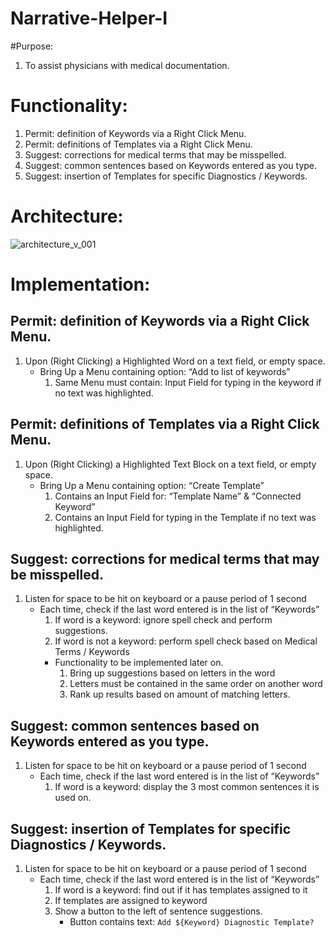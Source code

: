 # Narrative-Helper-I

#Purpose:
1. To assist physicians with medical documentation.

# Functionality:
1. Permit: definition of Keywords via a Right Click Menu.
2. Permit: definitions of Templates via a Right Click Menu.
3. Suggest: corrections for medical terms that may be misspelled.
4. Suggest: common sentences based on Keywords entered as you type.
5. Suggest: insertion of  Templates for specific Diagnostics / Keywords.

# Architecture:
![architecture_v_001](https://user-images.githubusercontent.com/20391435/33628636-657ba17c-d9cf-11e7-881c-9b6e3d13e25b.JPG)

# Implementation:
## Permit: definition of Keywords via a Right Click Menu.
1. Upon (Right Clicking) a Highlighted Word on a text field, or empty space.
    * Bring Up a Menu containing option: “Add to list of keywords”
        1. Same Menu must contain: Input Field for typing in the keyword if no text was highlighted.

## Permit: definitions of Templates via a Right Click Menu.
1. Upon (Right Clicking) a Highlighted Text Block on a text field, or empty space.
    * Bring Up a Menu containing option: “Create Template”
        1. Contains an Input Field for: “Template Name” & “Connected Keyword”
        2. Contains an Input Field for typing in the Template if no text was highlighted.

## Suggest: corrections for medical terms that may be misspelled.
1. Listen for space to be hit on keyboard or a pause period of 1 second
    * Each time, check if the last word entered is in the list of “Keywords”
        1. If word is a keyword: ignore spell check and perform suggestions.
        2. If word is not a keyword: perform spell check based on Medical Terms / Keywords
        * Functionality to be implemented later on.
            1. Bring up suggestions based on letters in the word
            2. Letters must be contained in the same order on another word
            3. Rank up results based on amount of matching letters.

## Suggest: common sentences based on Keywords entered as you type.
1. Listen for space to be hit on keyboard or a pause period of 1 second
    * Each time, check if the last word entered is in the list of “Keywords”
        1. If word is a keyword: display the 3 most common sentences it is used on.

## Suggest: insertion of  Templates for specific Diagnostics / Keywords.
1. Listen for space to be hit on keyboard or a pause period of 1 second
    * Each time, check if the last word entered is in the list of “Keywords”
        1. If word is a keyword: find out if it has templates assigned to it
        2. If templates are assigned to keyword
        3. Show a button to the left of sentence suggestions.
            * Button contains text: `Add ${Keyword} Diagnostic Template?`


